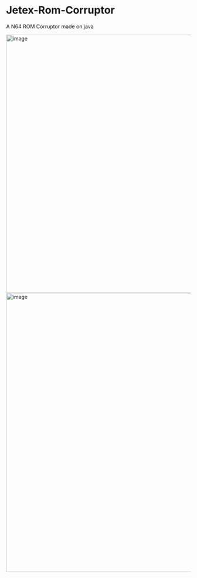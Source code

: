 # Jetex-Rom-Corruptor
A N64 ROM Corruptor made on java

<img width="1480" height="705" alt="image" src="https://github.com/user-attachments/assets/34724379-d97b-4ec4-b57d-3ee7b20bd827" />
<img width="959" height="762" alt="image" src="https://github.com/user-attachments/assets/60e2cd1e-db45-497f-a773-c1339822095b" />

